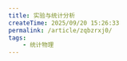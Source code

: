 ```yaml
---
title: 实验与统计分析
createTime: 2025/09/20 15:26:33
permalink: /article/zqbzrxj0/
tags: 
    - 统计物理
---
```

